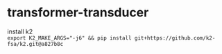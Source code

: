 # transformer-transducer

install k2     
`export K2_MAKE_ARGS="-j6" && pip install git+https://github.com/k2-fsa/k2.git@a827b8c`
